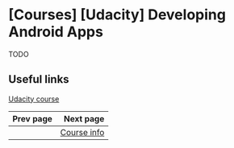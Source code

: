 # [Courses] [Udacity] Developing Android Apps #

TODO

## Useful links ##

[Udacity course](https://classroom.udacity.com/courses/ud853)

| Prev page | Next page |
| --------- | --------: |
|           | [Course info](course-info.md) |
